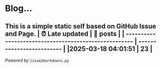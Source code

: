 # Blog...
This is a simple static self based on GitHub Issue and Page.
| :alarm_clock: Late updated                            | :page_facing_up: posts |
| ----------------------------------------------------- | ------------------------- |
|2025-03-18 04:01:51 | 23 |
---
*Powered by `issue2markdowns.py`*